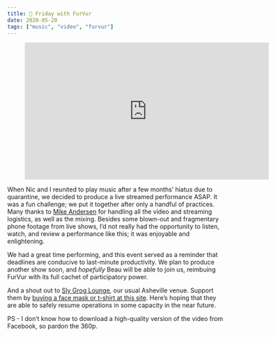 ```yaml
---
title: 🎵 Friday with FurVur
date: 2020-05-20
tags: ["music", "video", "furvur"]
---
```


<figure class="video-embed" style="--aspect-ratio: 9 / 16;">
  <iframe width="560" height="315" src="https://www.youtube-nocookie.com/embed/MDJRViA-Yj0" frameborder="0" allow="accelerometer; autoplay; encrypted-media; gyroscope; picture-in-picture" allowfullscreen></iframe>
</figure>

When Nic and I reunited to play music after a few months’ hiatus due to quarantine, we decided to produce a live streamed performance ASAP. It was a fun challenge; we put it together after only a handful of practices. Many thanks to [Mike Andersen](https://www.youtube.com/user/MikeAndersenPiano) for handling all the video and streaming logistics, as well as the mixing. Besides some blown-out and fragmentary phone footage from live shows, I’d not really had the opportunity to listen, watch, and review a performance like this; it was enjoyable and enlightening.

We had a great time performing, and this event served as a reminder that deadlines are conducive to last-minute productivity. We plan to produce another show soon, and *hopefully* Beau will be able to join us, reimbuing FurVur with its full cachet of participatory power.

And a shout out to [Sly Grog Lounge](https://slygroglounge.com), our usual Asheville venue. Support them by [buying a face mask or t-shirt at this site](https://slygrog.square.site/). Here’s hoping that they are able to safely resume operations in some capacity in the near future.

PS - I don’t know how to download a high-quality version of the video from Facebook, so pardon the 360p.
